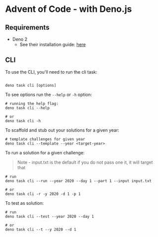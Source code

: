 # Advent of Code - with Deno.js

## Requirements
- Deno 2
  - See their installation guide: [here](https://docs.deno.com/runtime/getting_started/installation/)

## CLI

To use the CLI, you'll need to run the cli task:
```shell

deno task cli [options]

```

To see options run the `--help` or `-h` option:
```shell
# running the help flag:
deno task cli --help

# or
deno task cli -h
```

To scaffold and stub out your solutions for a given year:
```shell
# template challenges for given year
deno task cli --template --year <target-year> 
```

To run a solution for a given challenge:

> Note - input.txt is the default if you do not pass one it, it will target that
```shell
# run
deno task cli --run --year 2020 --day 1 --part 1 --input input.txt

# or
deno task cli -r -y 2020 -d 1 -p 1
```

To test as solution:
```shell
# run
deno task cli --test --year 2020 --day 1

# or
deno task cli --t --y 2020 --d 1
```
